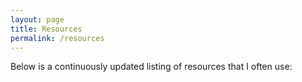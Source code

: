 ```yaml
---
layout: page
title: Resources
permalink: /resources
---
```


Below is a continuously updated listing of resources that I often use:
